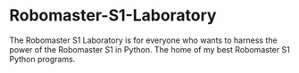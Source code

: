 # Robomaster-S1-Laboratory
The Robomaster S1 Laboratory is for everyone who wants to harness the power of the Robomaster S1 in Python.
The home of my best Robomaster S1 Python programs.
